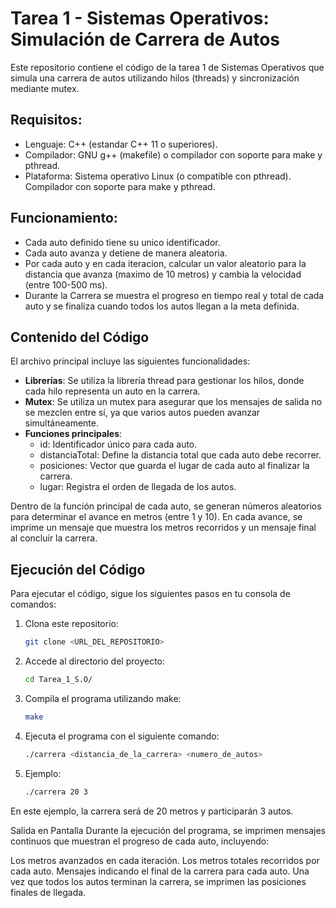 # Tarea 1 - Sistemas Operativos: Simulación de Carrera de Autos

Este repositorio contiene el código de la tarea 1 de Sistemas Operativos que simula una carrera de autos utilizando hilos (threads) y sincronización mediante mutex.

## Requisitos:
- Lenguaje: C++ (estandar C++ 11 o superiores).
- Compilador: GNU g++ (makefile) o compilador con soporte para make y pthread.
- Plataforma: Sistema operativo Linux (o compatible con pthread).
Compilador con soporte para make y pthread.

## Funcionamiento:
- Cada auto definido tiene su unico identificador.
- Cada auto avanza y detiene de manera aleatoria.
- Por cada auto y en cada iteracion, calcular un valor aleatorio para la distancia que
avanza (maximo de 10 metros) y cambia la velocidad (entre 100-500 ms).
- Durante la Carrera se muestra el progreso en tiempo real y total de cada auto y se finaliza cuando todos los autos llegan a la meta definida.

## Contenido del Código

El archivo principal incluye las siguientes funcionalidades:

- **Librerías**: Se utiliza la librería thread para gestionar los hilos, donde cada hilo representa un auto en la carrera.
- **Mutex**: Se utiliza un mutex para asegurar que los mensajes de salida no se mezclen entre sí, ya que varios autos pueden avanzar simultáneamente.
- **Funciones principales**:
  - id: Identificador único para cada auto.
  - distanciaTotal: Define la distancia total que cada auto debe recorrer.
  - posiciones: Vector que guarda el lugar de cada auto al finalizar la carrera.
  - lugar: Registra el orden de llegada de los autos.

Dentro de la función principal de cada auto, se generan números aleatorios para determinar el avance en metros (entre 1 y 10). En cada avance, se imprime un mensaje que muestra los metros recorridos y un mensaje final al concluir la carrera.

## Ejecución del Código

Para ejecutar el código, sigue los siguientes pasos en tu consola de comandos:

1. Clona este repositorio:
   ```bash
   git clone <URL_DEL_REPOSITORIO>
2. Accede al directorio del proyecto:
   ```bash
   cd Tarea_1_S.O/
4. Compila el programa utilizando make:
   ```bash
   make
5. Ejecuta el programa con el siguiente comando:
   ```bash
   ./carrera <distancia_de_la_carrera> <numero_de_autos>
6. Ejemplo:
   ```bash
   ./carrera 20 3
En este ejemplo, la carrera será de 20 metros y participarán 3 autos.

Salida en Pantalla
Durante la ejecución del programa, se imprimen mensajes continuos que muestran el progreso de cada auto, incluyendo:

Los metros avanzados en cada iteración.
Los metros totales recorridos por cada auto.
Mensajes indicando el final de la carrera para cada auto.
Una vez que todos los autos terminan la carrera, se imprimen las posiciones finales de llegada.

